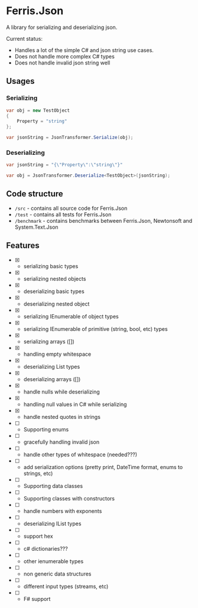 # Ferris.Json

A library for serializing and deserializing json.

Current status: 

* Handles a lot of the simple C# and json string use cases.
* Does not handle more complex C# types
* Does not handle invalid json string well

## Usages

### Serializing
```csharp
var obj = new TestObject
{
    Property = "string"
};

var jsonString = JsonTransformer.Serialize(obj);
```

### Deserializing
```csharp
var jsonString = "{\"Property\":\"string\"}"

var obj = JsonTransformer.Deserialize<TestObject>(jsonString);
```

## Code structure

* `/src` - contains all source code for Ferris.Json
* `/test` - contains all tests for Ferris.Json
* `/benchmark` - contains benchmarks between Ferris.Json, Newtonsoft and System.Text.Json

## Features

- [x] - serializing basic types
- [x] - serializing nested objects
- [x] - deserializing basic types
- [x] - deserializing nested object
- [x] - serializing IEnumerable of object types
- [x] - serializing IEnumerable of primitive (string, bool, etc) types
- [x] - serializing arrays ([])
- [x] - handling empty whitespace
- [x] - deserializing List<T> types
- [x] - deserializing arrays ([])
- [x] - handle nulls while deserializing
- [x] - handling null values in C# while serializing
- [x] - handle nested quotes in strings
- [ ] - Supporting enums
- [ ] - gracefully handling invalid json
- [ ] - handle other types of whitespace (needed???)
- [ ] - add serialization options (pretty print, DateTime format, enums to strings, etc)
- [ ] - Supporting data classes
- [ ] - Supporting classes with constructors
- [ ] - handle numbers with exponents
- [ ] - deserializing IList<T> types
- [ ] - support hex
- [ ] - c# dictionaries???
- [ ] - other ienumerable types
- [ ] - non generic data structures
- [ ] - different input types (streams, etc)
- [ ] - F# support